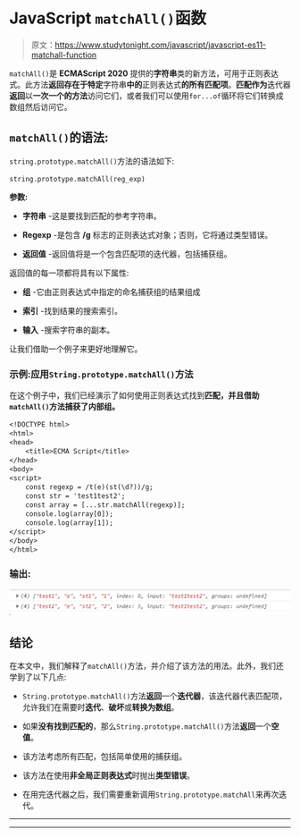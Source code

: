 # JavaScript `matchAll()`函数

> 原文：<https://www.studytonight.com/javascript/javascript-es11-matchall-function>

`matchAll()`是 **ECMAScript 2020** 提供的**字符串**类的新方法，可用于正则表达式。此方法**返回存在于特定**字符串**中的**正则表达式**的所有匹配项**。**匹配作为**迭代器**返回**以**一次一个的方法**访问它们，或者我们可以使用`for...of`循环将它们转换成数组然后访问它。

## `matchAll()`的语法:

`string.prototype.matchAll()`方法的语法如下:

```
string.prototype.matchAll(reg_exp)
```

**参数:**

*   **字符串** -这是要找到匹配的参考字符串。

*   **Regexp** -是包含 **/g** 标志的正则表达式对象；否则，它将通过类型错误。

*   **返回值** -返回值将是一个包含匹配项的迭代器，包括捕获组。

返回值的每一项都将具有以下属性:

*   **组** -它由正则表达式中指定的命名捕获组的结果组成

*   **索引** -找到结果的搜索索引。

*   **输入** -搜索字符串的副本。

让我们借助一个例子来更好地理解它。

### 示例:应用`String.prototype.matchAll()`方法

在这个例子中，我们已经演示了如何使用正则表达式找到**匹配，并且借助`matchAll()`方法捕获了内部组。**

```
<!DOCTYPE html>
<html>
<head>
	<title>ECMA Script</title>
</head>
<body>
<script>
	const regexp = /t(e)(st(\d?))/g;
	const str = 'test1test2';
	const array = [...str.matchAll(regexp)];
	console.log(array[0]);
	console.log(array[1]);
</script>
</body>
</html>
```

### 输出:

![Javascript String matchAll() method](img/d938a0a5c946e39cf5bd979567182f36.png)

## 结论

在本文中，我们解释了`matchAll()`方法，并介绍了该方法的用法。此外，我们还学到了以下几点:

*   `String.prototype.matchAll()`方法**返回**一个**迭代器**，该迭代器代表匹配项，允许我们在需要时**迭代**、**破坏**或**转换为数组**。

*   如果**没有找到匹配的**，那么`String.prototype.matchAll()`方法**返回**一个**空值**。

*   该方法考虑所有匹配，包括简单使用的捕获组。

*   该方法在使用**非全局正则表达式**时抛出**类型错误**。

*   在用完迭代器之后，我们需要重新调用`String.prototype.matchAll`来再次迭代。

* * *

* * *
